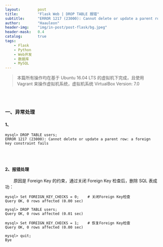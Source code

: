 ```yaml
---
layout:        post
title:         "Flask Web | DROP TABLE 报错"
subtitle:      "ERROR 1217 (23000): Cannot delete or update a parent row: a foreign key constraint fails"
author:        "Haauleon"
header-img:    "img/in-post/post-flask/bg.jpeg"
header-mask:   0.4
catalog:       true
tags:
    - Flask
    - Python
    - Web开发
    - 数据库
    - MySQL
---
```


> 本篇所有操作均在基于 Ubuntu 16.04 LTS 的虚拟机下完成，且使用 Vagrant 来操作虚拟机系统，虚拟机系统 VirtualBox Version: 7.0 

<br>
<br>

### 一、异常处理
#### 1、
```
mysql> DROP TABLE users;
ERROR 1217 (23000): Cannot delete or update a parent row: a foreign key constraint fails
```

<br>
<br>

#### 2、报错处理
&emsp;&emsp;原因是 Foreign Key 的约束，通过关闭 Foreign Key 检查后，删除 SQL 表成功：     
```
mysql> Set FOREIGN_KEY_CHECKS = 0;    # 关闭Foreign Key检查
Query OK, 0 rows affected (0.00 sec)

mysql> DROP TABLE users;
Query OK, 0 rows affected (0.01 sec)

mysql> Set FOREIGN_KEY_CHECKS = 1;    # 恢复Foreign Key检查​
Query OK, 0 rows affected (0.00 sec)

mysql> quit;
Bye
```